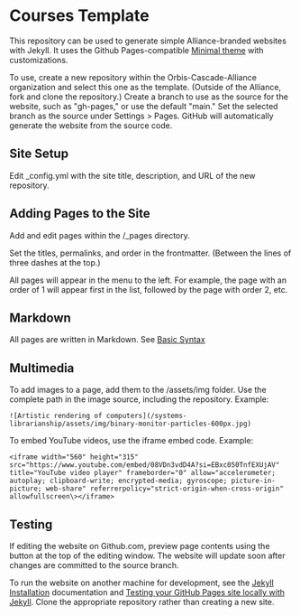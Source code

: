 # Courses Template
This repository can be used to generate simple Alliance-branded websites with Jekyll. It uses the Github Pages-compatible [Minimal theme](https://github.com/pages-themes/minimal/) with customizations.

To use, create a new repository within the Orbis-Cascade-Alliance organization and select this one as the template. (Outside of the Alliance, fork and clone the repository.) Create a branch to use as the source for the website, such as "gh-pages," or use the default "main." Set the selected branch as the source under Settings > Pages. GitHub will automatically generate the website from the source code.

## Site Setup

Edit _config.yml with the site title, description, and URL of the new repository.

## Adding Pages to the Site

Add and edit pages within the /_pages directory.

Set the titles, permalinks, and order in the frontmatter. (Between the lines of three dashes at the top.)

All pages will appear in the menu to the left. For example, the page with an order of 1 will appear first in the list, followed by the page with order 2, etc.

## Markdown

All pages are written in Markdown. See [Basic Syntax](https://www.markdownguide.org/basic-syntax/)

## Multimedia

To add images to a page, add them to the /assets/img folder. Use the complete path in the image source, including the repository. Example:

    ![Artistic rendering of computers](/systems-librarianship/assets/img/binary-monitor-particles-600px.jpg)
	
To embed YouTube videos, use the iframe embed code. Example:

    <iframe width="560" height="315" src="https://www.youtube.com/embed/08VDn3vdD4A?si=EBxc050TnfEXUjAV" title="YouTube video player" frameborder="0" allow="accelerometer; autoplay; clipboard-write; encrypted-media; gyroscope; picture-in-picture; web-share" referrerpolicy="strict-origin-when-cross-origin" allowfullscreen\></iframe>

## Testing

If editing the website on Github.com, preview page contents using the button at the top of the editing window. The website will update soon after changes are committed to the source branch.

To run the website on another machine for development, see the [Jekyll Installation](https://jekyllrb.com/docs/installation/) documentation and [Testing your GitHub Pages site locally with Jekyll](https://docs.github.com/en/pages/setting-up-a-github-pages-site-with-jekyll/testing-your-github-pages-site-locally-with-jekyll). Clone the appropriate repository rather than creating a new site.
